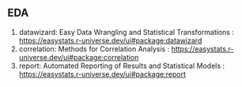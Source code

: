 ## EDA 
1. datawizard: Easy Data Wrangling and Statistical Transformations : https://easystats.r-universe.dev/ui#package:datawizard
2. correlation: Methods for Correlation Analysis : https://easystats.r-universe.dev/ui#package:correlation
3. report: Automated Reporting of Results and Statistical Models : https://easystats.r-universe.dev/ui#package:report
